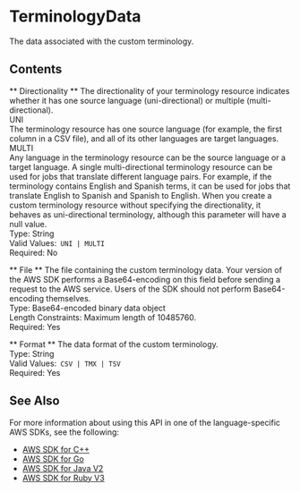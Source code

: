 # TerminologyData<a name="API_TerminologyData"></a>

The data associated with the custom terminology\.

## Contents<a name="API_TerminologyData_Contents"></a>

 ** Directionality **   <a name="Translate-Type-TerminologyData-Directionality"></a>
The directionality of your terminology resource indicates whether it has one source language \(uni\-directional\) or multiple \(multi\-directional\)\.    
UNI  
The terminology resource has one source language \(for example, the first column in a CSV file\), and all of its other languages are target languages\.   
MULTI  
Any language in the terminology resource can be the source language or a target language\. A single multi\-directional terminology resource can be used for jobs that translate different language pairs\. For example, if the terminology contains English and Spanish terms, it can be used for jobs that translate English to Spanish and Spanish to English\.
When you create a custom terminology resource without specifying the directionality, it behaves as uni\-directional terminology, although this parameter will have a null value\.  
Type: String  
Valid Values:` UNI | MULTI`   
Required: No

 ** File **   <a name="Translate-Type-TerminologyData-File"></a>
The file containing the custom terminology data\. Your version of the AWS SDK performs a Base64\-encoding on this field before sending a request to the AWS service\. Users of the SDK should not perform Base64\-encoding themselves\.  
Type: Base64\-encoded binary data object  
Length Constraints: Maximum length of 10485760\.  
Required: Yes

 ** Format **   <a name="Translate-Type-TerminologyData-Format"></a>
The data format of the custom terminology\.  
Type: String  
Valid Values:` CSV | TMX | TSV`   
Required: Yes

## See Also<a name="API_TerminologyData_SeeAlso"></a>

For more information about using this API in one of the language\-specific AWS SDKs, see the following:
+  [AWS SDK for C\+\+](https://docs.aws.amazon.com/goto/SdkForCpp/translate-2017-07-01/TerminologyData) 
+  [AWS SDK for Go](https://docs.aws.amazon.com/goto/SdkForGoV1/translate-2017-07-01/TerminologyData) 
+  [AWS SDK for Java V2](https://docs.aws.amazon.com/goto/SdkForJavaV2/translate-2017-07-01/TerminologyData) 
+  [AWS SDK for Ruby V3](https://docs.aws.amazon.com/goto/SdkForRubyV3/translate-2017-07-01/TerminologyData) 